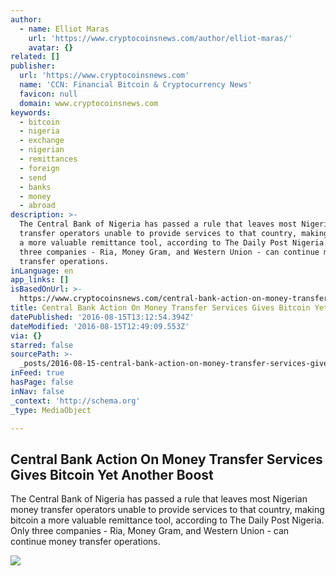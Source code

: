 ```yaml
---
author:
  - name: Elliot Maras
    url: 'https://www.cryptocoinsnews.com/author/elliot-maras/'
    avatar: {}
related: []
publisher:
  url: 'https://www.cryptocoinsnews.com'
  name: 'CCN: Financial Bitcoin & Cryptocurrency News'
  favicon: null
  domain: www.cryptocoinsnews.com
keywords:
  - bitcoin
  - nigeria
  - exchange
  - nigerian
  - remittances
  - foreign
  - send
  - banks
  - money
  - abroad
description: >-
  The Central Bank of Nigeria has passed a rule that leaves most Nigerian money
  transfer operators unable to provide services to that country, making bitcoin
  a more valuable remittance tool, according to The Daily Post Nigeria. Only
  three companies - Ria, Money Gram, and Western Union - can continue money
  transfer operations.
inLanguage: en
app_links: []
isBasedOnUrl: >-
  https://www.cryptocoinsnews.com/central-bank-action-on-money-transfer-services-gives-bitcoin-yet-another-boost/
title: Central Bank Action On Money Transfer Services Gives Bitcoin Yet Another Boost
datePublished: '2016-08-15T13:12:54.394Z'
dateModified: '2016-08-15T12:49:09.553Z'
via: {}
starred: false
sourcePath: >-
  _posts/2016-08-15-central-bank-action-on-money-transfer-services-gives-bitcoin.md
inFeed: true
hasPage: false
inNav: false
_context: 'http://schema.org'
_type: MediaObject

---
```

<article style=""><h1>Central Bank Action On Money Transfer Services Gives Bitcoin Yet Another Boost</h1><p>The Central Bank of Nigeria has passed a rule that leaves most Nigerian money transfer operators unable to provide services to that country, making bitcoin a more valuable remittance tool, according to The Daily Post Nigeria. Only three companies - Ria, Money Gram, and Western Union - can continue money transfer operations.</p><img src="https://www.cryptocoinsnews.com/wp-content/uploads/2016/08/Central-Bank-Action-On-Money-Transfer-Services-Gives-Bitcoin-Yet-Another-Boost.jpg" /></article>